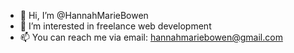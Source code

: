 - 👋 Hi, I’m @HannahMarieBowen
- 👀 I’m interested in freelance web development
- 📫 You can reach me via email: hannahmariebowen@gmail.com

<!---
HannahMarieBowen/HannahMarieBowen is a ✨ special ✨ repository because its `README.md` (this file) appears on your GitHub profile.
You can click the Preview link to take a look at your changes.
--->
